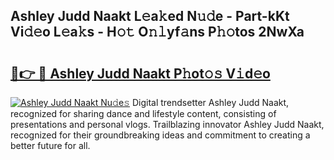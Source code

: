 ## Ashley Judd Naakt L𝚎a𝚔ed N𝚞𝚍e - Part-kKt Vi𝚍𝚎o L𝚎a𝚔s - H𝚘𝚝 O𝚗𝚕yf𝚊ns P𝚑𝚘tos 2NwXa

# <h2><a href="http://kf217x.oniu.top/?m=Ashley+Judd+Naakt">🔗👉 🔴 Ashley Judd Naakt P𝚑ot𝚘𝚜 V𝚒d𝚎o</a></h2>

[![Ashley Judd Naakt Nu𝚍e𝚜](https://i.imgur.com/0qMVB7G.gif)](http://kf217x.oniu.top/?m=Ashley+Judd+Naakt)
Digital trendsetter Ashley Judd Naakt, recognized for sharing dance and lifestyle content, consisting of presentations and personal vlogs. Trailblazing innovator Ashley Judd Naakt, recognized for their groundbreaking ideas and commitment to creating a better future for all.  
